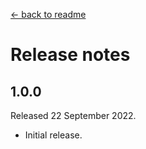 [← back to readme](README.md)

# Release notes

## 1.0.0
Released 22 September 2022.

* Initial release.